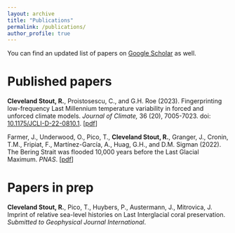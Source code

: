 ```yaml
---
layout: archive
title: "Publications"
permalink: /publications/
author_profile: true
---
```


  You can find an updated list of papers on [Google Scholar](https://scholar.google.com/citations?user=b2kD89sAAAAJ&hl=en) as well.

# Published papers
**Cleveland Stout, R.**, Proistosescu, C., and G.H. Roe (2023). Fingerprinting low-frequency Last Millennium temperature variability in forced and unforced climate models. *Journal of Climate,* 36 (20), 7005-7023. doi: [10.1175/JCLI-D-22-0810.1](https://journals.ametsoc.org/view/journals/clim/36/20/JCLI-D-22-0810.1.xml). [[pdf](https://becca-cs.github.io/files/clim-JCLI-D-22-0810.1.pdf)]

Farmer, J., Underwood, O., Pico, T., **Cleveland Stout, R.**, Granger, J., Cronin, T.M., Fripiat, F., Martínez-García, A., Huag, G.H., and D.M. Sigman (2022). The Bering Strait was flooded 10,000 years before the Last Glacial Maximum. *PNAS*. [[pdf](https://becca-cs.github.io/files/farmer-et-al-2022-the-bering-strait-was-flooded-10-000-years-before-the-last-glacial-maximum.pdf)]

# Papers in prep
**Cleveland Stout, R.**, Pico, T., Huybers, P., Austermann, J., Mitrovica, J. Imprint of relative sea-level histories on Last Interglacial coral preservation. *Submitted to Geophysical Journal International*.
